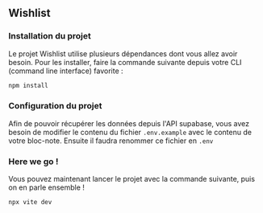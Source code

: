 ## Wishlist

### Installation du projet

Le projet Wishlist utilise plusieurs dépendances dont vous allez avoir besoin. Pour les installer, faire la commande suivante depuis votre CLI (command line interface) favorite :

```sh
npm install
```

### Configuration du projet

Afin de pouvoir récupérer les données depuis l'API supabase, vous avez besoin de modifier le contenu du fichier `.env.example` avec le contenu de votre bloc-note.
Ensuite il faudra renommer ce fichier en `.env`

### Here we go !

Vous pouvez maintenant lancer le projet avec la commande suivante, puis on en parle ensemble !

```sh
npx vite dev
```